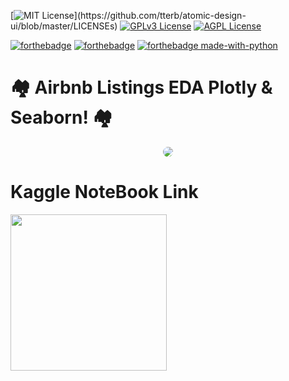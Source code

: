 [![MIT License](https://img.shields.io/apm/l/atomic-design-ui.svg?)](https://github.com/tterb/atomic-design-ui/blob/master/LICENSEs)
[![GPLv3 License](https://img.shields.io/badge/License-GPL%20v3-yellow.svg)](https://opensource.org/licenses/)
[![AGPL License](https://img.shields.io/badge/license-AGPL-blue.svg)](http://www.gnu.org/licenses/agpl-3.0)


[![forthebadge](https://forthebadge.com/images/badges/gluten-free.svg)](https://www.python.org/)
[![forthebadge](https://forthebadge.com/images/badges/built-with-love.svg)](https://www.python.org/)
[![forthebadge made-with-python](http://ForTheBadge.com/images/badges/made-with-python.svg)](https://www.python.org/)

# 🏘️ Airbnb Listings EDA Plotly & Seaborn! 🏘️

<center><img src="https://miro.medium.com/max/1400/0*NChTo-XqLOxLabIW" 
             style='border-radius:10px'></center>
            
            
# Kaggle NoteBook Link
<a href="https://www.kaggle.com/code/abdullahsangha/airbnb-listings-eda-plotly-seaborn"><img width="250px" src="https://github.com/HeadHunter172051/american-sign-LANG-ALPHAET/blob/main/logs.png"/></a>
